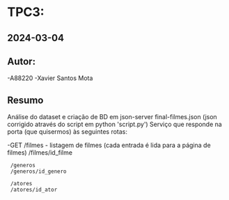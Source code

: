 # TPC3: 
## 2024-03-04

## Autor:
-A88220
-Xavier Santos Mota

## Resumo
Análise do dataset e criação de BD em json-server
final-filmes.json (json corrigido através do script em python 'script.py')
Serviço que responde na porta (que quisermos) às seguintes rotas:

-GET /filmes - listagem de filmes (cada entrada é lida para a página de filmes)
     /filmes/id_filme

     /generos
     /generos/id_genero

     /atores
     /atores/id_ator

